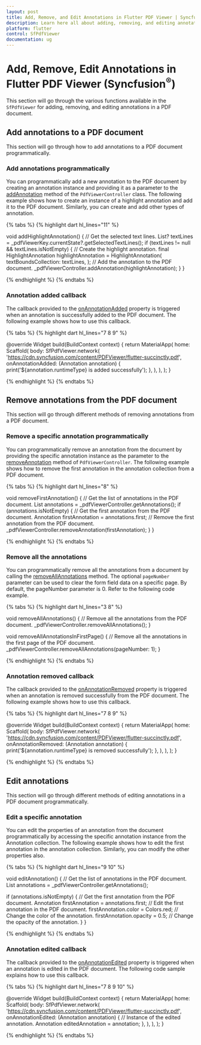 ```yaml
---
layout: post
title: Add, Remove, and Edit Annotations in Flutter PDF Viewer | Syncfusion
description: Learn here all about adding, removing, and editing annotations in a PDF document using the Syncfusion Flutter PDF Viewer (SfPdfViewer) widget and more.
platform: flutter
control: SfPdfViewer
documentation: ug
---
```


# Add, Remove, Edit Annotations in Flutter PDF Viewer (Syncfusion<sup>&reg;</sup>)

This section will go through the various functions available in the `SfPdfViewer` for adding, removing, and editing annotations in a PDF document.

## Add annotations to a PDF document

This section will go through how to add annotations to a PDF document programmatically.

### Add annotations programmatically

You can programmatically add a new annotation to the PDF document by creating an annotation instance and providing it as a parameter to the [addAnnotation](https://pub.dev/documentation/syncfusion_flutter_pdfviewer/latest/pdfviewer/PdfViewerController/addAnnotation.html) method of the `PdfViewerController` class. The following example shows how to create an instance of a highlight annotation and add it to the PDF document. Similarly, you can create and add other types of annotation.

{% tabs %}
{% highlight dart hl_lines="11" %}

void addHighlightAnnotation() {
  // Get the selected text lines.
  List<PdfTextLine>? textLines =
      _pdfViewerKey.currentState?.getSelectedTextLines();
  if (textLines != null && textLines.isNotEmpty) {
    // Create the highlight annotation.
    final HighlightAnnotation highlightAnnotation = HighlightAnnotation(
      textBoundsCollection: textLines,
    );
    // Add the annotation to the PDF document.
    _pdfViewerController.addAnnotation(highlightAnnotation);
  }
}

{% endhighlight %}
{% endtabs %}

### Annotation added callback

The callback provided to the [onAnnotationAdded](https://pub.dev/documentation/syncfusion_flutter_pdfviewer/latest/pdfviewer/SfPdfViewer/onAnnotationAdded.html) property is triggered when an annotation is successfully added to the PDF document. The following example shows how to use this callback.

{% tabs %}
{% highlight dart hl_lines="7 8 9" %}

@override
Widget build(BuildContext context) {
  return MaterialApp(
    home: Scaffold(
      body: SfPdfViewer.network(
        'https://cdn.syncfusion.com/content/PDFViewer/flutter-succinctly.pdf',
        onAnnotationAdded: (Annotation annotation) {
          print('${annotation.runtimeType} is added successfully');
        },
      ),
    ),
  );
}

{% endhighlight %}
{% endtabs %}

## Remove annotations from the PDF document

This section will go through different methods of removing annotations from a PDF document.

### Remove a specific annotation programmatically

You can programmatically remove an annotation from the document by providing the specific annotation instance as the parameter to the [removeAnnotation](https://pub.dev/documentation/syncfusion_flutter_pdfviewer/latest/pdfviewer/PdfViewerController/removeAnnotation.html) method of `PdfViewerController`. The following example shows how to remove the first annotation in the annotation collection from a PDF document.

{% tabs %}
{% highlight dart hl_lines="8" %}

void removeFirstAnnotation() {
  // Get the list of annotations in the PDF document.
  List<Annotation> annotations = _pdfViewerController.getAnnotations();
  if (annotations.isNotEmpty) {
    // Get the first annotation from the PDF document.
    Annotation firstAnnotation = annotations.first;
    // Remove the first annotation from the PDF document.
    _pdfViewerController.removeAnnotation(firstAnnotation);
  }
}

{% endhighlight %}
{% endtabs %}

### Remove all the annotations

You can programmatically remove all the annotations from a document by calling the [removeAllAnnotations](https://pub.dev/documentation/syncfusion_flutter_pdfviewer/latest/pdfviewer/PdfViewerController/removeAllAnnotations.html) method. The optional `pageNumber` parameter can be used to clear the form field data on a specific page. By default, the pageNumber parameter is 0. Refer to the following code example. 

{% tabs %}
{% highlight dart hl_lines="3 8" %}

void removeAllAnnotations() {
  // Remove all the annotations from the PDF document.
  _pdfViewerController.removeAllAnnotations();
}

void removeAllAnnotationsInFirstPage() {
  // Remove all the annotations in the first page of the PDF document.
  _pdfViewerController.removeAllAnnotations(pageNumber: 1);
}

{% endhighlight %}
{% endtabs %}

### Annotation removed callback

The callback provided to the [onAnnotationRemoved](https://pub.dev/documentation/syncfusion_flutter_pdfviewer/latest/pdfviewer/SfPdfViewer/onAnnotationRemoved.html) property is triggered when an annotation is removed successfully from the PDF document. The following example shows how to use this callback.

{% tabs %}
{% highlight dart hl_lines="7 8 9" %}

@override
Widget build(BuildContext context) {
  return MaterialApp(
    home: Scaffold(
      body: SfPdfViewer.network(
        'https://cdn.syncfusion.com/content/PDFViewer/flutter-succinctly.pdf',
        onAnnotationRemoved: (Annotation annotation) {
          print('${annotation.runtimeType} is removed successfully');
        },
      ),
    ),
  );
}

{% endhighlight %}
{% endtabs %}

## Edit annotations

This section will go through different methods of editing annotations in a PDF document programmatically.

### Edit a specific annotation

You can edit the properties of an annotation from the document programmatically by accessing the specific annotation instance from the Annotation collection. The following example shows how to edit the first annotation in the annotation collection. Similarly, you can modify the other properties also.

{% tabs %}
{% highlight dart hl_lines="9 10" %}

void editAnnotation() {
  // Get the list of annotations in the PDF document.
  List<Annotation> annotations = _pdfViewerController.getAnnotations();

  if (annotations.isNotEmpty) {
    // Get the first annotation from the PDF document.
    Annotation firstAnnotation = annotations.first;
    // Edit the first annotation in the PDF document.
    firstAnnotation.color = Colors.red; // Change the color of the annotation.
    firstAnnotation.opacity = 0.5; // Change the opacity of the annotation.
  }
}

{% endhighlight %}
{% endtabs %}

### Annotation edited callback

The callback provided to the [onAnnotationEdited](https://pub.dev/documentation/syncfusion_flutter_pdfviewer/latest/pdfviewer/SfPdfViewer/onAnnotationEdited.html) property is triggered when an annotation is edited in the PDF document. The following code sample explains how to use this callback.

{% tabs %}
{% highlight dart hl_lines="7 8 9 10" %}

@override
Widget build(BuildContext context) {
  return MaterialApp(
    home: Scaffold(
      body: SfPdfViewer.network(
        'https://cdn.syncfusion.com/content/PDFViewer/flutter-succinctly.pdf',
        onAnnotationEdited: (Annotation annotation) {
          // Instance of the edited annotation.
          Annotation editedAnnotation = annotation;
        },
      ),
    ),
  );
}

{% endhighlight %}
{% endtabs %}
